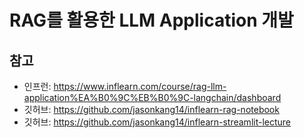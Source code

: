 # RAG를 활용한 LLM Application 개발

## 참고

 - 인프런: https://www.inflearn.com/course/rag-llm-application%EA%B0%9C%EB%B0%9C-langchain/dashboard
 - 깃허브: https://github.com/jasonkang14/inflearn-rag-notebook
 - 깃허브: https://github.com/jasonkang14/inflearn-streamlit-lecture
